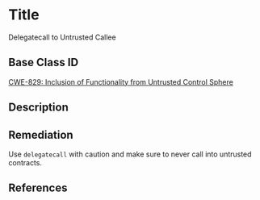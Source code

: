 # Title 
Delegatecall to Untrusted Callee

## Base Class ID
[CWE-829: Inclusion of Functionality from Untrusted Control Sphere](https://cwe.mitre.org/data/definitions/829.html)

## Description 


## Remediation
Use `delegatecall` with caution and make sure to never call into untrusted contracts.

## References
